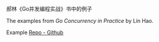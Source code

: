 郝林《Go并发编程实战》书中的例子

The examples from <i>Go Concurrency in Practice</i> by Lin Hao.

Example [Repo - Github](https://github.com/gopcp/example.v2/tree/d22c8c1abf93a7901a13dea917ee907925893dc5)